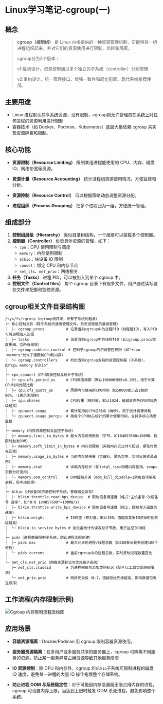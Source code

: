 #  Linux学习笔记-cgroup(一)

## 概念

> **cgroup（控制组）** 是 Linux 内核提供的一种资源管理机制，它能够将一组进程组织起来，并对它们的资源使用进行限制、监控和隔离。
>
> cgroup分为2个版本：
>
> v1:最初设计，资源控制通过多个独立的子系统（controller）分别管理
>
> v2:重构设计，统一管理接口，增强一致性和简化配置，现代系统推荐使用。

## 主要用途

- Linux 进程默认共享系统资源，没有限制，cgroup则允许管理员在系统上对任何进程的资源利用进行限制
- 容器技术（如 Docker、Podman、Kubernetes）底层大量依赖 cgroup 来实现资源隔离和限制。

## 核心功能

- **资源限制（Resource Limiting）**
   限制某组进程能使用的 CPU、内存、磁盘 IO、网络带宽等资源。

- **资源计量（Resource Accounting）**
   统计进程组资源使用情况，方便监控和分析。

- **资源控制（Resource Control）**
   可以根据策略动态调整资源分配。

- **进程组织（Process Grouping）**
   把多个进程归为一组，方便统一管理。

## 组成部分

1. **控制组层级（Hierarchy）**
    类似目录树结构，一个层级可以挂载多个控制器。
2. **控制器（Controller）**
   负责具体资源的管理，如下：
   - `cpu`：CPU 使用限制与调度
   - `memory`：内存使用限制
   - `blkio`：块设备 IO 限制
   - `cpuset`：绑定 CPU 和内存节点
   - `net_cls`、`net_prio`：网络相关
3. **任务（Tasks）**
    进程 PID，可以被加入到某个 cgroup 中。
4. **控制文件（Control files）**
    每个 cgroup 目录下有很多文件，用户通过读写这些文件来配置和监控资源。

## cgroup相关文件目录结构图

```
/sys/fs/cgroup（cgroup根目录，所有子系统的起点）
├─ 核心控制文件（跨子系统的通用管理文件，负责进程组的基础管理）
│  ├─ cgroup.procs          # 记录当前cgroup中的进程PID（线程组ID），写入PID可将进程加入该组
│  ├─ tasks                 # 记录当前cgroup中的线程TID（比cgroup.procs粒度更细，含所有线程）
│  ├─ cgroup.subtree_control # 控制子cgroup的资源管控权限（如"+cpu +memory"允许子组限制CPU和内存）
│  └─ cgroup.controllers    # 列出当前cgroup支持的资源控制器（子系统），如"cpu memory blkio"
│
├─ cpu,cpuacct（CPU资源控制与统计子系统）
│  ├─ cpu.cfs_period_us     # CPU调度周期（默认100000微秒=0.1秒），用于计算CPU时间分配比例
│  ├─ cpu.cfs_quota_us      # 周期内可使用的CPU时间（如50000表示占1核的50%，-1表示无限制）
│  ├─ cpu.shares            # CPU权重（相对值，默认1024，值越高竞争CPU时优先级越高）
│  ├─ cpuacct.usage         # 累计使用的CPU总时间（纳秒），用于统计资源消耗
│  └─ cpuacct.usage_percpu  # 按每个CPU核心统计的累计使用时间，支持多核心场景监控
│
├─ memory（内存资源控制与监控子系统）
│  ├─ memory.limit_in_bytes # 最大内存使用限制（字节，如104857600=100MB，超限时触发OOM）
│  ├─ memory.soft_limit_in_bytes # 内存软限制（系统内存充足时可超过，紧张时优先回收）
│  ├─ memory.usage_in_bytes # 当前内存使用量（含缓存、匿名页等，实时反映资源占用）
│  ├─ memory.stat           # 详细内存统计（如total_rss=物理内存使用，swap=交换分区使用）
│  └─ memory.oom_control    # OOM控制开关（oom_kill_disable=1禁用自动杀死进程，需手动处理）
│
├─ blkio（块设备IO资源控制子系统，管理磁盘读写）
│  ├─ blkio.throttle.read_bps_device  # 限制设备读速度（格式"主设备号:次设备号 速率"，如"8:0 104857600"=100MB/s）
│  ├─ blkio.throttle.write_bps_device # 限制设备写速度（同上，控制写入磁盘的速率）
│  ├─ blkio.weight          # IO权重（相对值，默认100，值越高竞争IO资源时优先级越高）
│  └─ blkio.io_service_bytes # 按设备统计的读写总字节数，用于监控IO消耗
│
├─ pids（进程数量限制子系统，防止进程无限创建）
│  ├─ pids.max              # 最大允许的进程/线程总数（如100表示最多创建100个进程）
│  └─ pids.current          # 当前cgroup中的进程总数，实时反映进程数量变化
│
└─ net_cls,net_prio（网络资源标记与优先级子系统）
   ├─ net_cls.classid       # 为进程网络包添加类别标记（配合tc工具实现网络限流）
   └─ net_prio.prio         # 网络优先级（0-7，值越低优先级越高，影响数据包发送顺序）
```

## 工作流程(内存限制示例)

![Cgroup 内存限制流程及绘图](https://jruing-blogs.oss-cn-beijing.aliyuncs.com/blogs/Cgroup%20%E5%86%85%E5%AD%98%E9%99%90%E5%88%B6%E6%B5%81%E7%A8%8B%E5%8F%8A%E7%BB%98%E5%9B%BE.png)

## 应用场景

- **容器资源隔离**：Docker/Podman 用 cgroup 限制容器资源使用。

- **服务器资源隔离**：在多用户或多服务共享的服务器上，cgroup 可隔离不同服务的资源，防止某一服务异常占用资源导致其他服务崩溃

- **IO 资源控制**：除 CPU 和内存外，cgroup 的`blkio`子系统可限制进程的磁盘 IO 速度，避免某一进程的大量 IO 操作拖慢整个存储系统。

-  **防止进程 OOM 与系统稳定性**：对于可能因内存泄漏而无限占用内存的进程，cgroup 可设置内存上限，当达到上限时触发 OOM 杀死进程，避免影响整个系统。

